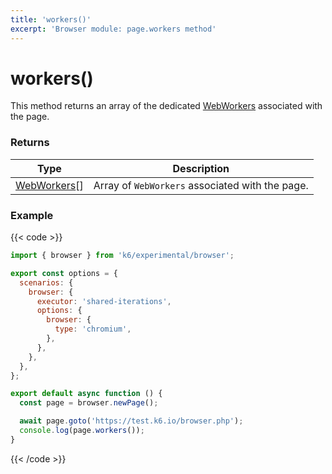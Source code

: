 ```yaml
---
title: 'workers()'
excerpt: 'Browser module: page.workers method'
---
```


# workers()

This method returns an array of the dedicated [WebWorkers](https://grafana.com/docs/k6/<K6_VERSION>/javascript-api/k6-experimental/browser/worker/) associated with the page.

### Returns

| Type                                                            | Description                                     |
| --------------------------------------------------------------- | ----------------------------------------------- |
| [WebWorkers](https://grafana.com/docs/k6/<K6_VERSION>/javascript-api/k6-experimental/browser/worker/)[] | Array of `WebWorkers` associated with the page. |

### Example

{{< code >}}

```javascript
import { browser } from 'k6/experimental/browser';

export const options = {
  scenarios: {
    browser: {
      executor: 'shared-iterations',
      options: {
        browser: {
          type: 'chromium',
        },
      },
    },
  },
};

export default async function () {
  const page = browser.newPage();

  await page.goto('https://test.k6.io/browser.php');
  console.log(page.workers());
}
```

{{< /code >}}
